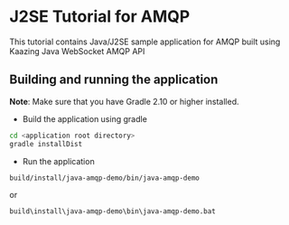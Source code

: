 # J2SE Tutorial for AMQP

This tutorial contains Java/J2SE sample application for AMQP built using Kaazing Java WebSocket AMQP API

## Building and running the application
__Note__: Make sure that you have Gradle 2.10 or higher installed.
- Build the application using gradle
```bash
cd <application root directory>
gradle installDist
```
- Run the application 
```bash
build/install/java-amqp-demo/bin/java-amqp-demo
```
or
```
build\install\java-amqp-demo\bin\java-amqp-demo.bat
```

